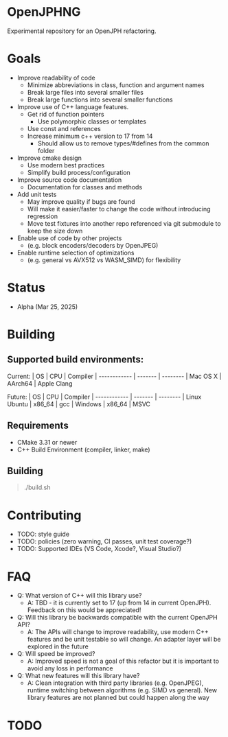 # OpenJPHNG
Experimental repository for an OpenJPH refactoring.  

# Goals

* Improve readability of code 
    * Minimize abbreviations in class, function and argument names
    * Break large files into several smaller files
    * Break large functions into several smaller functions
* Improve use of C++ language features.  
    * Get rid of function pointers
        * Use polymorphic classes or templates
    * Use const and references
    * Increase minimum c++ version to 17 from 14
        * Should allow us to remove types/#defines from the common folder
* Improve cmake design
    * Use modern best practices
    * Simplify build process/configuration
* Improve source code documentation
    * Documentation for classes and methods
* Add unit tests
    * May improve quality if bugs are found
    * Will make it easier/faster to change the code without introducing regression
    * Move test fixtures into another repo referenced via git submodule to keep the size down
* Enable use of code by other projects 
    * (e.g. block encoders/decoders by OpenJPEG)
* Enable runtime selection of optimizations 
    * (e.g. general vs AVX512 vs WASM_SIMD) for flexibility

# Status

* Alpha (Mar 25, 2025)

# Building

## Supported build environments:

Current:
| OS           | CPU     | Compiler
| ------------ | ------- | --------
| Mac OS X     | AArch64 | Apple Clang

Future:
| OS           | CPU     | Compiler
| ------------ | ------- | --------
| Linux Ubuntu | x86_64  | gcc
| Windows      | x86_64  | MSVC

## Requirements

* CMake 3.31 or newer
* C++ Build Environment (compiler, linker, make)

## Building

> ./build.sh

# Contributing

* TODO: style guide
* TODO: policies (zero warning, CI passes, unit test coverage?) 
* TODO: Supported IDEs (VS Code, Xcode?, Visual Studio?)

# FAQ

* Q: What version of C++ will this library use?
  - A: TBD - it is currently set to 17 (up from 14 in current OpenJPH).  Feedback on this would be appreciated!
* Q: Will this library be backwards compatible with the current OpenJPH API?
  - A: The APIs will change to improve readability, use modern C++ features and be unit testable so will change.  An adapter layer will be explored in the future 
* Q: Will speed be improved?
  - A: Improved speed is not a goal of this refactor but it is important to avoid any loss in performance
* Q: What new features will this library have?
  - A: Clean integration with third party libraries (e.g. OpenJPEG), runtime switching between algorithms (e.g. SIMD vs general).  New library features are not planned but could happen along the way

# TODO
